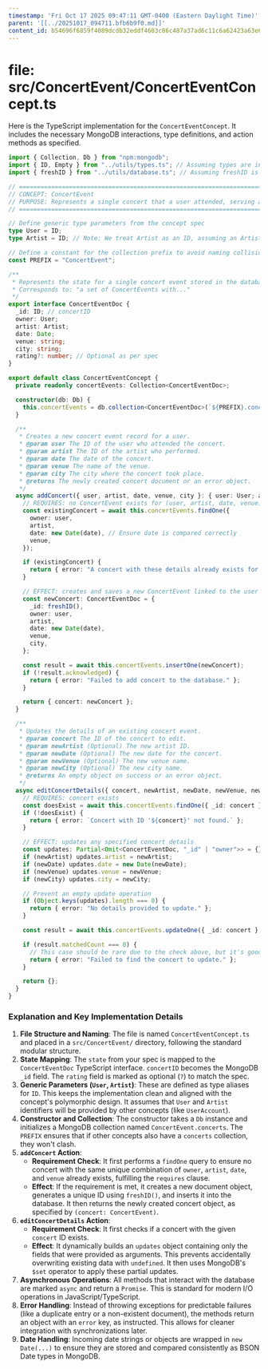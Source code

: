 ```yaml
---
timestamp: 'Fri Oct 17 2025 09:47:11 GMT-0400 (Eastern Daylight Time)'
parent: '[[../20251017_094711.bfb6b9f0.md]]'
content_id: b54696f6859f4089dcdb32eddf4603c86c487a37ad6c11c6a62423a63e650fbf
---
```


# file: src/ConcertEvent/ConcertEventConcept.ts

Here is the TypeScript implementation for the `ConcertEventConcept`. It includes the necessary MongoDB interactions, type definitions, and action methods as specified.

```typescript
import { Collection, Db } from "npm:mongodb";
import { ID, Empty } from "../utils/types.ts"; // Assuming types are in a utils folder
import { freshID } from "../utils/database.ts"; // Assuming freshID is in a utils folder

// =================================================================================================
// CONCEPT: ConcertEvent
// PURPOSE: Represents a single concert that a user attended, serving as the hub for related data.
// =================================================================================================

// Define generic type parameters from the concept spec
type User = ID;
type Artist = ID; // Note: We treat Artist as an ID, assuming an Artist concept may exist elsewhere.

// Define a constant for the collection prefix to avoid naming collisions
const PREFIX = "ConcertEvent";

/**
 * Represents the state for a single concert event stored in the database.
 * Corresponds to: "a set of ConcertEvents with..."
 */
export interface ConcertEventDoc {
  _id: ID; // concertID
  owner: User;
  artist: Artist;
  date: Date;
  venue: string;
  city: string;
  rating?: number; // Optional as per spec
}

export default class ConcertEventConcept {
  private readonly concertEvents: Collection<ConcertEventDoc>;

  constructor(db: Db) {
    this.concertEvents = db.collection<ConcertEventDoc>(`${PREFIX}.concerts`);
  }

  /**
   * Creates a new concert event record for a user.
   * @param user The ID of the user who attended the concert.
   * @param artist The ID of the artist who performed.
   * @param date The date of the concert.
   * @param venue The name of the venue.
   * @param city The city where the concert took place.
   * @returns The newly created concert document or an error object.
   */
  async addConcert({ user, artist, date, venue, city }: { user: User; artist: Artist; date: Date; venue: string; city: string }): Promise<{ concert: ConcertEventDoc } | { error: string }> {
    // REQUIRES: no ConcertEvent exists for (user, artist, date, venue)
    const existingConcert = await this.concertEvents.findOne({
      owner: user,
      artist,
      date: new Date(date), // Ensure date is compared correctly
      venue,
    });

    if (existingConcert) {
      return { error: "A concert with these details already exists for this user." };
    }

    // EFFECT: creates and saves a new ConcertEvent linked to the user
    const newConcert: ConcertEventDoc = {
      _id: freshID(),
      owner: user,
      artist,
      date: new Date(date),
      venue,
      city,
    };

    const result = await this.concertEvents.insertOne(newConcert);
    if (!result.acknowledged) {
      return { error: "Failed to add concert to the database." };
    }

    return { concert: newConcert };
  }

  /**
   * Updates the details of an existing concert event.
   * @param concert The ID of the concert to edit.
   * @param newArtist (Optional) The new artist ID.
   * @param newDate (Optional) The new date for the concert.
   * @param newVenue (Optional) The new venue name.
   * @param newCity (Optional) The new city name.
   * @returns An empty object on success or an error object.
   */
  async editConcertDetails({ concert, newArtist, newDate, newVenue, newCity }: { concert: ID; newArtist?: Artist; newDate?: Date; newVenue?: string; newCity?: string }): Promise<Empty | { error: string }> {
    // REQUIRES: concert exists
    const doesExist = await this.concertEvents.findOne({ _id: concert });
    if (!doesExist) {
      return { error: `Concert with ID '${concert}' not found.` };
    }

    // EFFECT: updates any specified concert details
    const updates: Partial<Omit<ConcertEventDoc, "_id" | "owner">> = {};
    if (newArtist) updates.artist = newArtist;
    if (newDate) updates.date = new Date(newDate);
    if (newVenue) updates.venue = newVenue;
    if (newCity) updates.city = newCity;

    // Prevent an empty update operation
    if (Object.keys(updates).length === 0) {
      return { error: "No details provided to update." };
    }

    const result = await this.concertEvents.updateOne({ _id: concert }, { $set: updates });

    if (result.matchedCount === 0) {
      // This case should be rare due to the check above, but it's good practice
      return { error: "Failed to find the concert to update." };
    }

    return {};
  }
}
```

### Explanation and Key Implementation Details

1. **File Structure and Naming**: The file is named `ConcertEventConcept.ts` and placed in a `src/ConcertEvent/` directory, following the standard modular structure.
2. **State Mapping**: The `state` from your spec is mapped to the `ConcertEventDoc` TypeScript interface. `concertID` becomes the MongoDB `_id` field. The `rating` field is marked as optional (`?`) to match the spec.
3. **Generic Parameters (`User`, `Artist`)**: These are defined as type aliases for `ID`. This keeps the implementation clean and aligned with the concept's polymorphic design. It assumes that `User` and `Artist` identifiers will be provided by other concepts (like `UserAccount`).
4. **Constructor and Collection**: The constructor takes a `Db` instance and initializes a MongoDB collection named `ConcertEvent.concerts`. The `PREFIX` ensures that if other concepts also have a `concerts` collection, they won't clash.
5. **`addConcert` Action**:
   * **Requirement Check**: It first performs a `findOne` query to ensure no concert with the same unique combination of `owner`, `artist`, `date`, and `venue` already exists, fulfilling the `requires` clause.
   * **Effect**: If the requirement is met, it creates a new document object, generates a unique ID using `freshID()`, and inserts it into the database. It then returns the newly created concert object, as specified by `(concert: ConcertEvent)`.
6. **`editConcertDetails` Action**:
   * **Requirement Check**: It first checks if a concert with the given `concert` ID exists.
   * **Effect**: It dynamically builds an `updates` object containing only the fields that were provided as arguments. This prevents accidentally overwriting existing data with `undefined`. It then uses MongoDB's `$set` operator to apply these partial updates.
7. **Asynchronous Operations**: All methods that interact with the database are marked `async` and return a `Promise`. This is standard for modern I/O operations in JavaScript/TypeScript.
8. **Error Handling**: Instead of throwing exceptions for predictable failures (like a duplicate entry or a non-existent document), the methods return an object with an `error` key, as instructed. This allows for cleaner integration with synchronizations later.
9. **Date Handling**: Incoming date strings or objects are wrapped in `new Date(...)` to ensure they are stored and compared consistently as BSON Date types in MongoDB.
